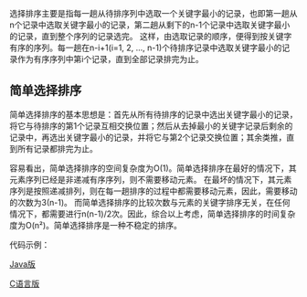 
选择排序主要是指每一趟从待排序列中选取一个关键字最小的记录，也即第一趟从n个记录中选取关键字最小的记录，第二趟从剩下的n-1个记录中选取关键字最小的记录，直到整个序列的记录选完。
这样，由选取记录的顺序，便得到按关键字有序的序列。每一趟在n-i+1(i=1, 2, ..., n-1)个待排序记录中选取关键字最小的记录作为有序序列中第i个记录，直到全部记录排完为止。

## 简单选择排序

简单选择排序的基本思想是：首先从所有待排序的记录中选出关键字最小的记录，将它与待排序的第1个记录互相交换位置；然后从去掉最小的关键字记录后剩余的记录中，再选出关键字最小的记录，并将它与第2个记录交换位置；其余类推，直到所有记录都排完为止。

容易看出，简单选择排序的空间复杂度为O(1)。简单选择排序在最好的情况下，其元素序列已经是非递减有序序列，则不需要移动元素。
在最坏的情况下，其元素序列是按照递减排列，则在每一趟排序的过程中都需要移动元素，因此，需要移动的次数为3(n-1)。
而简单选择排序的比较次数与元素的关键字排序无关，在任何情况下，都需要进行n(n-1)/2次。因此，综合以上考虑，简单选择排序的时间复杂度为O(n²)。简单选择排序是一种不稳定的排序。



代码示例：

[Java版](https://github.com/lq920320/algorithm-java-test/blob/master/src/test/java/sort/select_sort/SelectSortTest.java)

[C语言版](https://github.com/lq920320/Hello-World/blob/master/selectSort.cppss)